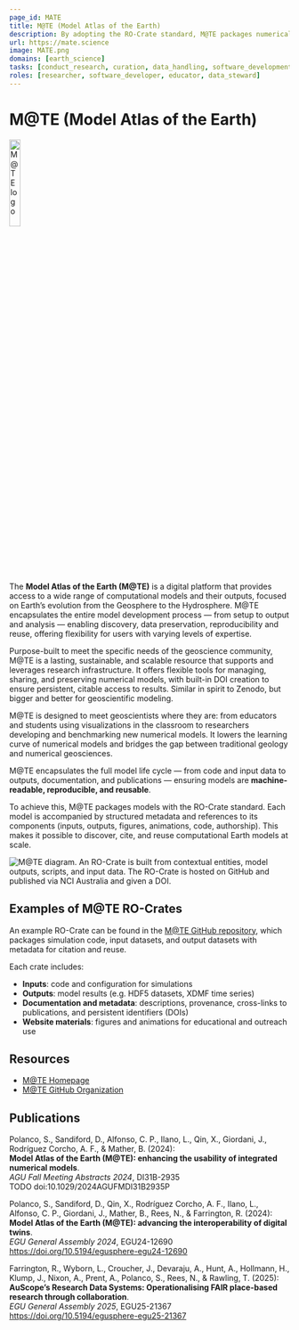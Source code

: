 ```yaml
---
page_id: MATE 
title: M@TE (Model Atlas of the Earth)
description: By adopting the RO-Crate standard, M@TE packages numerical Earth system models with comprehensive metadata describing code, inputs, outputs, provenance, and authorship. This makes models machine-actionable, reproducible, and citable, supporting open science and bridging the gap between traditional geology and numerical geosciences.
url: https://mate.science
image: MATE.png
domains: [earth_science]
tasks: [conduct_research, curation, data_handling, software_development, education]
roles: [researcher, software_developer, educator, data_steward]
---
```


# M@TE (Model Atlas of the Earth)

<img src="assets/img/MATE.png" alt="M@TE logo" width="20%">

The **Model Atlas of the Earth (M@TE)** is a digital platform that provides access to a wide range of computational models and their outputs, focused on Earth’s evolution from the Geosphere to the Hydrosphere.
M@TE encapsulates the entire model development process — from setup to output and analysis — enabling discovery, data preservation, reproducibility and reuse, offering flexibility for users with varying levels of expertise.

Purpose-built to meet the specific needs of the geoscience community, M@TE is a lasting, sustainable, and scalable resource that supports and leverages research infrastructure. It offers flexible tools for managing, sharing, and preserving numerical models, with built-in DOI creation to ensure persistent, citable access to results. Similar in spirit to Zenodo, but bigger and better for geoscientific modeling.

M@TE is designed to meet geoscientists where they are: from educators and students using visualizations in the classroom to researchers developing and benchmarking new numerical models. It lowers the learning curve of numerical models and bridges the gap between traditional geology and numerical geosciences.

M@TE encapsulates the full model life cycle — from code and input data to outputs, documentation, and publications — ensuring models are **machine-readable, reproducible, and reusable**.

To achieve this, M@TE packages models with the RO-Crate standard. Each model is accompanied by structured metadata and references to its components (inputs, outputs, figures, animations, code, authorship). This makes it possible to discover, cite, and reuse computational Earth models at scale.

![M@TE diagram. An RO-Crate is built from contextual entities, model outputs, scripts, and input data. The RO-Crate is hosted on GitHub and published via NCI Australia and given a DOI.](assets/img/MATE-diagram.png)

## Examples of M@TE RO-Crates

An example RO-Crate can be found in the [M@TE GitHub repository](https://github.com/ModelAtlasofTheEarth/polanco-2024-deltas/blob/main/ro-crate-metadata.json), which packages simulation code, input datasets, and output datasets with metadata for citation and reuse.

Each crate includes:
- **Inputs**: code and configuration for simulations
- **Outputs**: model results (e.g. HDF5 datasets, XDMF time series)
- **Documentation and metadata**: descriptions, provenance, cross-links to publications, and persistent identifiers (DOIs)
- **Website materials**: figures and animations for educational and outreach use

## Resources

* [M@TE Homepage](https://mate.science)  
* [M@TE GitHub Organization](https://github.com/ModelAtlasofTheEarth)  

## Publications

Polanco, S., Sandiford, D., Alfonso, C. P., Ilano, L., Qin, X., Giordani, J., Rodríguez Corcho, A. F., & Mather, B. (2024):  
**Model Atlas of the Earth (M@TE): enhancing the usability of integrated numerical models**.  
_AGU Fall Meeting Abstracts 2024_, DI31B-2935  
TODO doi:10.1029/2024AGUFMDI31B2935P

Polanco, S., Sandiford, D., Qin, X., Rodríguez Corcho, A. F., Ilano, L., Alfonso, C. P., Giordani, J., Mather, B., Rees, N., & Farrington, R. (2024):  
**Model Atlas of the Earth (M@TE): advancing the interoperability of digital twins**.  
_EGU General Assembly 2024_, EGU24-12690  
<https://doi.org/10.5194/egusphere-egu24-12690>  

Farrington, R., Wyborn, L., Croucher, J., Devaraju, A., Hunt, A., Hollmann, H., Klump, J., Nixon, A., Prent, A., Polanco, S., Rees, N., & Rawling, T. (2025):  
**AuScope’s Research Data Systems: Operationalising FAIR place-based research through collaboration**.  
_EGU General Assembly 2025_, EGU25-21367  
<https://doi.org/10.5194/egusphere-egu25-21367>
